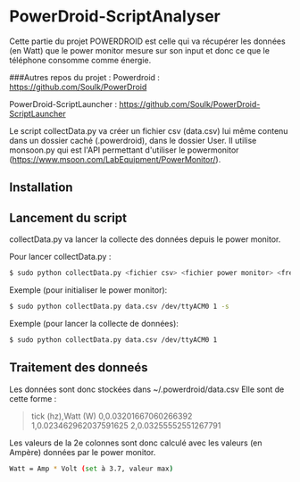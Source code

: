 # PowerDroid-ScriptAnalyser

Cette partie du projet POWERDROID est celle qui va récupérer les données (en Watt) que le power monitor mesure sur son input et donc ce que le téléphone consomme comme énergie.

###Autres repos du projet :
Powerdroid : https://github.com/Soulk/PowerDroid 

PowerDroid-ScriptLauncher : https://github.com/Soulk/PowerDroid-ScriptLauncher

Le script collectData.py va créer un fichier csv (data.csv) lui même contenu dans un dossier caché (.powerdroid), dans le dossier User. Il utilise monsoon.py qui est l'API permettant d'utiliser le powermonitor (https://www.msoon.com/LabEquipment/PowerMonitor/).

## Installation

## Lancement du script
collectData.py va lancer la collecte des données depuis le power monitor.

Pour lancer collectData.py :
```sh
$ sudo python collectData.py <fichier csv> <fichier power monitor> <fréquence en seconde> <option -s> 
```
Exemple (pour initialiser le power monitor):
```sh
$ sudo python collectData.py data.csv /dev/ttyACM0 1 -s 
```
Exemple (pour lancer la collecte de données):
```sh
$ sudo python collectData.py data.csv /dev/ttyACM0 1 
```

## Traitement des donneés

Les données sont donc stockées dans ~/.powerdroid/data.csv
Elle sont de cette forme :

>tick (hz),Watt (W)
>0,0.03201667060266392
>1,0.023462962037591625
>2,0.03255552551267791

Les valeurs de la 2e colonnes sont donc calculé avec les valeurs (en Ampère) données par le power monitor. 
```sh
Watt = Amp * Volt (set à 3.7, valeur max)
```
